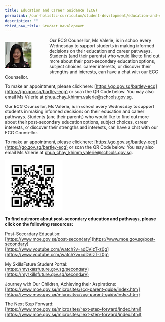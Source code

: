 ```yaml
---
title: Education and Career Guidance (ECG)
permalink: /our-holistic-curriculum/student-development/education-and-career-guidance-ecg
description: ""
third_nav_title: Student Development
---
```

<div>

<div style="float: left">

<img src="/images/ecg.png" 
     style="width:60%">

</div>

Our ECG Counsellor, Ms Valerie, is in school every Wednesday to support students in making informed decisions on their education and career pathways. 
Students (and their parents) who would like to find out more about their post-secondary education options, subject choices, career interests, or discover their strengths and interests, can have a chat with our ECG Counsellor.

To make an appointment, please click here: [https://go.gov.sg/bartley-ecg](https://go.gov.sg/bartley-ecg) or scan the QR Code below. You may also email Ms Valerie at phua_chay_khimm_valerie@schools.gov.sg.

Our ECG Counsellor, Ms Valerie, is in school every Wednesday to support students in making informed decisions on their education and career pathways. 
Students (and their parents) who would like to find out more about their post-secondary education options, subject choices, career interests, or discover their strengths and interests, can have a chat with our ECG Counsellor.

To make an appointment, please click here: [https://go.gov.sg/bartley-ecg](https://go.gov.sg/bartley-ecg) or scan the QR Code below. You may also email Ms Valerie at phua_chay_khimm_valerie@schools.gov.sg.

![](/images/qr%20code.png)

**To find out more about post-secondary education and pathways, please click on the following resources:**

Post-Secondary Education: <br>
[https://www.moe.gov.sg/post-secondary](https://www.moe.gov.sg/post-secondary) <br>
[https://www.youtube.com/watch?v=ndDVlzT-z0g](https://www.youtube.com/watch?v=ndDVlzT-z0g)

My SkillsFuture Student Portal: <br>
[https://myskillsfuture.gov.sg/secondary](https://myskillsfuture.gov.sg/secondary)


Journey with Our Children, Achieving their Aspirations: <br>
[https://www.moe.gov.sg/microsites/ecg-parent-guide/index.html](https://www.moe.gov.sg/microsites/ecg-parent-guide/index.html)


The Next Step Forward: <br>
[https://www.moe.gov.sg/microsites/next-step-forward/index.html](https://www.moe.gov.sg/microsites/next-step-forward/index.html)
